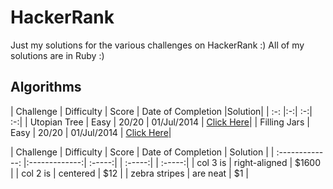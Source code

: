 HackerRank
===
Just my solutions for the various challenges on HackerRank :)
All of my solutions are in Ruby :)


Algorithms
---






| Challenge        | Difficulty | Score  | Date of Completion |Solution|
| :-: |:-:| :-:| :-:|
| Utopian Tree      | Easy | 20/20 | 01/Jul/2014 | [Click Here](https://github.com/BukhariH/HackerRank/blob/master/UtopianTree/solution.rb)|
| Filling Jars      | Easy      |   20/20 | 01/Jul/2014 | [Click Here](https://github.com/BukhariH/HackerRank/blob/master/FillingJars/solution.rb)|


| Challenge        | Difficulty | Score  | Date of Completion | Solution |
| :-------------: |:-------------:| :-----:| | :-----:| | :-----:|
| col 3 is      | right-aligned | $1600 |
| col 2 is      | centered      |   $12 |
| zebra stripes | are neat      |    $1 |